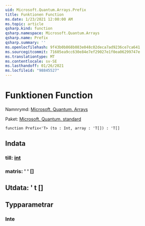 ```yaml
---
uid: Microsoft.Quantum.Arrays.Prefix
title: Funktionen Function
ms.date: 1/23/2021 12:00:00 AM
ms.topic: article
qsharp.kind: function
qsharp.namespace: Microsoft.Quantum.Arrays
qsharp.name: Prefix
qsharp.summary: ''
ms.openlocfilehash: 9f43b0b868b083e048c02deca7ad9236ce7ca641
ms.sourcegitcommit: 71605ea9cc630e84e7ef29027e1f0ea06299747e
ms.translationtype: MT
ms.contentlocale: sv-SE
ms.lasthandoff: 01/26/2021
ms.locfileid: "98845527"
---
```

# <a name="prefix-function"></a>Funktionen Function

Namnrymd: [Microsoft. Quantum. Arrays](xref:Microsoft.Quantum.Arrays)

Paket: [Microsoft. Quantum. standard](https://nuget.org/packages/Microsoft.Quantum.Standard)




```qsharp
function Prefix<'T> (to : Int, array : 'T[]) : 'T[]
```


## <a name="input"></a>Indata

### <a name="to--int"></a>till: [int](xref:microsoft.quantum.lang-ref.int)




### <a name="array--t"></a>matris: ' ' []





## <a name="output--t"></a>Utdata: ' t []



## <a name="type-parameters"></a>Typparametrar

### <a name="t"></a>Inte

